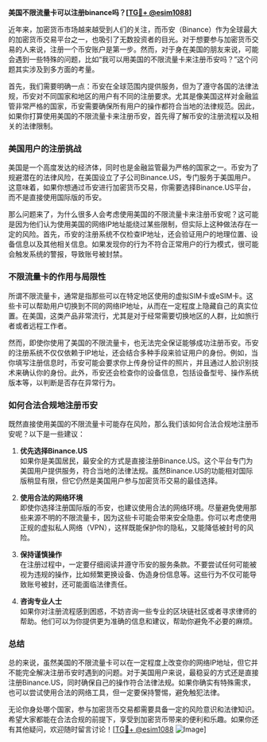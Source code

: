 **美国不限流量卡可以注册binance吗？[[TG💪+ @esim1088](https://t.me/s/esim1088)]**

近年来，加密货币市场越来越受到人们的关注，而币安（Binance）作为全球最大的加密货币交易平台之一，也吸引了无数投资者的目光。对于想要参与加密货币交易的人来说，注册一个币安账户是第一步。然而，对于身在美国的朋友来说，可能会遇到一些特殊的问题，比如“我可以用美国的不限流量卡来注册币安吗？”这个问题其实涉及到多方面的考量。

首先，我们需要明确一点：币安在全球范围内提供服务，但为了遵守各国的法律法规，币安对不同国家和地区的用户有不同的注册要求。尤其是像美国这样对金融监管非常严格的国家，币安需要确保所有用户的操作都符合当地的法律规范。因此，如果你打算使用美国的不限流量卡来注册币安，首先得了解币安的注册流程以及相关的法律限制。

### 美国用户的注册挑战

美国是一个高度发达的经济体，同时也是金融监管最为严格的国家之一。币安为了规避潜在的法律风险，在美国设立了子公司Binance.US，专门服务于美国用户。这意味着，如果你想通过币安进行加密货币交易，你需要选择Binance.US平台，而不是直接使用国际版的币安。

那么问题来了，为什么很多人会考虑使用美国的不限流量卡来注册币安呢？这可能是因为他们认为使用美国的网络IP地址能绕过某些限制，但实际上这种做法存在一定的风险。首先，币安的注册系统不仅检查IP地址，还会验证用户的地理位置、设备信息以及其他相关信息。如果发现你的行为不符合正常用户的行为模式，很可能会触发系统的警报，导致账号被封禁。

### 不限流量卡的作用与局限性

所谓不限流量卡，通常是指那些可以在特定地区使用的虚拟SIM卡或eSIM卡。这些卡可以帮助用户切换到不同的网络IP地址，从而在一定程度上隐藏自己的真实位置。在美国，这类产品非常流行，尤其是对于经常需要切换地区的人群，比如旅行者或者远程工作者。

然而，即使你使用了美国的不限流量卡，也无法完全保证能够成功注册币安。币安的注册系统不仅仅依赖于IP地址，还会结合多种手段来验证用户的身份。例如，当你填写注册信息时，币安可能会要求你上传身份证件的照片，并且通过人脸识别技术来确认你的身份。此外，币安还会检查你的设备信息，包括设备型号、操作系统版本等，以判断是否存在异常行为。

### 如何合法合规地注册币安

既然直接使用美国的不限流量卡可能存在风险，那么我们该如何合法合规地注册币安呢？以下是一些建议：

1. **优先选择Binance.US**  
   如果你是美国居民，最安全的方式是直接注册Binance.US。这个平台专门为美国用户提供服务，符合当地的法律法规。虽然Binance.US的功能相对国际版稍显有限，但它仍然是美国用户参与加密货币交易的最佳选择。

2. **使用合法的网络环境**  
   即使你选择注册国际版的币安，也建议使用合法的网络环境。尽量避免使用那些来源不明的不限流量卡，因为这些卡可能会带来安全隐患。你可以考虑使用正规的虚拟私人网络（VPN），这样既能保护你的隐私，又能降低被封号的风险。

3. **保持谨慎操作**  
   在注册过程中，一定要仔细阅读并遵守币安的服务条款。不要尝试任何可能被视为违规的操作，比如频繁更换设备、伪造身份信息等。这些行为不仅可能导致账号被封，还可能面临法律责任。

4. **咨询专业人士**  
   如果你对注册流程感到困惑，不妨咨询一些专业的区块链社区或者寻求律师的帮助。他们可以为你提供更为准确的信息和建议，帮助你避免不必要的麻烦。

### 总结

总的来说，虽然美国的不限流量卡可以在一定程度上改变你的网络IP地址，但它并不能完全解决注册币安时遇到的问题。对于美国用户来说，最稳妥的方式还是直接注册Binance.US，同时确保自己的操作符合法律法规。如果你确实有特殊需求，也可以尝试使用合法的网络工具，但一定要保持警惕，避免触犯法律。

无论你身处哪个国家，参与加密货币交易都需要具备一定的风险意识和法律知识。希望大家都能在合法合规的前提下，享受到加密货币带来的便利和乐趣。如果你还有其他疑问，欢迎随时留言讨论！[[TG💪+ @esim1088](https://t.me/s/esim1088) ![Image](https://i.postimg.cc/4NQfJmqS/Snipaste-2025-05-13-00-14-12.png)]